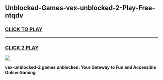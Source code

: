 
## Unblocked-Games-vex-unblocked-2-Play-Free-ntqdv
<h3>
<a href="https://premium76.site?title=vex-unblocked-2&ref=12A">CLICK TO PLAY</a></h3>
<hr>

<h3>
<a href="https://premium76.site?title=vex-unblocked-2&ref=12A">CLICK 2 PLAY</a>
  
</h3>

<a href="https://premium76.site?title=vex-unblocked-2&ref=12A"><img src="https://clearcache.store/games.png"></a>


**vex-unblocked-2 games unblocked: Your Gateway to Fun and Accessible Online Gaming**
